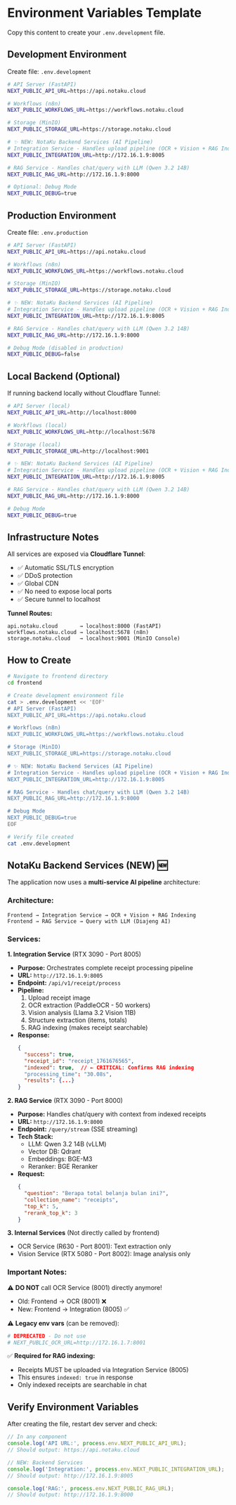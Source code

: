 # Environment Variables Template

Copy this content to create your `.env.development` file.

## Development Environment

Create file: `.env.development`

```bash
# API Server (FastAPI)
NEXT_PUBLIC_API_URL=https://api.notaku.cloud

# Workflows (n8n)
NEXT_PUBLIC_WORKFLOWS_URL=https://workflows.notaku.cloud

# Storage (MinIO)
NEXT_PUBLIC_STORAGE_URL=https://storage.notaku.cloud

# ✨ NEW: NotaKu Backend Services (AI Pipeline)
# Integration Service - Handles upload pipeline (OCR + Vision + RAG Indexing)
NEXT_PUBLIC_INTEGRATION_URL=http://172.16.1.9:8005

# RAG Service - Handles chat/query with LLM (Qwen 3.2 14B)
NEXT_PUBLIC_RAG_URL=http://172.16.1.9:8000

# Optional: Debug Mode
NEXT_PUBLIC_DEBUG=true
```

## Production Environment

Create file: `.env.production`

```bash
# API Server (FastAPI)
NEXT_PUBLIC_API_URL=https://api.notaku.cloud

# Workflows (n8n)
NEXT_PUBLIC_WORKFLOWS_URL=https://workflows.notaku.cloud

# Storage (MinIO)
NEXT_PUBLIC_STORAGE_URL=https://storage.notaku.cloud

# ✨ NEW: NotaKu Backend Services (AI Pipeline)
# Integration Service - Handles upload pipeline (OCR + Vision + RAG Indexing)
NEXT_PUBLIC_INTEGRATION_URL=http://172.16.1.9:8005

# RAG Service - Handles chat/query with LLM (Qwen 3.2 14B)
NEXT_PUBLIC_RAG_URL=http://172.16.1.9:8000

# Debug Mode (disabled in production)
NEXT_PUBLIC_DEBUG=false
```

## Local Backend (Optional)

If running backend locally without Cloudflare Tunnel:

```bash
# API Server (local)
NEXT_PUBLIC_API_URL=http://localhost:8000

# Workflows (local)
NEXT_PUBLIC_WORKFLOWS_URL=http://localhost:5678

# Storage (local)
NEXT_PUBLIC_STORAGE_URL=http://localhost:9001

# ✨ NEW: NotaKu Backend Services (AI Pipeline)
# Integration Service - Handles upload pipeline (OCR + Vision + RAG Indexing)
NEXT_PUBLIC_INTEGRATION_URL=http://172.16.1.9:8005

# RAG Service - Handles chat/query with LLM (Qwen 3.2 14B)
NEXT_PUBLIC_RAG_URL=http://172.16.1.9:8000

# Debug Mode
NEXT_PUBLIC_DEBUG=true
```

## Infrastructure Notes

All services are exposed via **Cloudflare Tunnel**:
- ✅ Automatic SSL/TLS encryption
- ✅ DDoS protection
- ✅ Global CDN
- ✅ No need to expose local ports
- ✅ Secure tunnel to localhost

**Tunnel Routes:**
```
api.notaku.cloud       → localhost:8000 (FastAPI)
workflows.notaku.cloud → localhost:5678 (n8n)
storage.notaku.cloud   → localhost:9001 (MinIO Console)
```

## How to Create

```bash
# Navigate to frontend directory
cd frontend

# Create development environment file
cat > .env.development << 'EOF'
# API Server (FastAPI)
NEXT_PUBLIC_API_URL=https://api.notaku.cloud

# Workflows (n8n)
NEXT_PUBLIC_WORKFLOWS_URL=https://workflows.notaku.cloud

# Storage (MinIO)
NEXT_PUBLIC_STORAGE_URL=https://storage.notaku.cloud

# ✨ NEW: NotaKu Backend Services (AI Pipeline)
# Integration Service - Handles upload pipeline (OCR + Vision + RAG Indexing)
NEXT_PUBLIC_INTEGRATION_URL=http://172.16.1.9:8005

# RAG Service - Handles chat/query with LLM (Qwen 3.2 14B)
NEXT_PUBLIC_RAG_URL=http://172.16.1.9:8000

# Debug Mode
NEXT_PUBLIC_DEBUG=true
EOF

# Verify file created
cat .env.development
```

## NotaKu Backend Services (NEW) 🆕

The application now uses a **multi-service AI pipeline** architecture:

### **Architecture:**
```
Frontend → Integration Service → OCR + Vision + RAG Indexing
Frontend → RAG Service → Query with LLM (Diajeng AI)
```

### **Services:**

**1. Integration Service** (RTX 3090 - Port 8005)
- **Purpose:** Orchestrates complete receipt processing pipeline
- **URL:** `http://172.16.1.9:8005`
- **Endpoint:** `/api/v1/receipt/process`
- **Pipeline:**
  1. Upload receipt image
  2. OCR extraction (PaddleOCR - 50 workers)
  3. Vision analysis (Llama 3.2 Vision 11B)
  4. Structure extraction (items, totals)
  5. RAG indexing (makes receipt searchable)
- **Response:** 
  ```json
  {
    "success": true,
    "receipt_id": "receipt_1761676565",
    "indexed": true,  // ← CRITICAL: Confirms RAG indexing
    "processing_time": "30.08s",
    "results": {...}
  }
  ```

**2. RAG Service** (RTX 3090 - Port 8000)
- **Purpose:** Handles chat/query with context from indexed receipts
- **URL:** `http://172.16.1.9:8000`
- **Endpoint:** `/query/stream` (SSE streaming)
- **Tech Stack:**
  - LLM: Qwen 3.2 14B (vLLM)
  - Vector DB: Qdrant
  - Embeddings: BGE-M3
  - Reranker: BGE Reranker
- **Request:**
  ```json
  {
    "question": "Berapa total belanja bulan ini?",
    "collection_name": "receipts",
    "top_k": 5,
    "rerank_top_k": 3
  }
  ```

**3. Internal Services** (Not directly called by frontend)
- OCR Service (R630 - Port 8001): Text extraction only
- Vision Service (RTX 5080 - Port 8002): Image analysis only

### **Important Notes:**

⚠️ **DO NOT** call OCR Service (8001) directly anymore!
- Old: Frontend → OCR (8001) ❌
- New: Frontend → Integration (8005) ✅

⚠️ **Legacy env vars** (can be removed):
```bash
# DEPRECATED - Do not use
# NEXT_PUBLIC_OCR_URL=http://172.16.1.7:8001
```

✅ **Required for RAG indexing:**
- Receipts MUST be uploaded via Integration Service (8005)
- This ensures `indexed: true` in response
- Only indexed receipts are searchable in chat

## Verify Environment Variables

After creating the file, restart dev server and check:

```javascript
// In any component
console.log('API URL:', process.env.NEXT_PUBLIC_API_URL);
// Should output: https://api.notaku.cloud

// NEW: Backend Services
console.log('Integration:', process.env.NEXT_PUBLIC_INTEGRATION_URL);
// Should output: http://172.16.1.9:8005

console.log('RAG:', process.env.NEXT_PUBLIC_RAG_URL);
// Should output: http://172.16.1.9:8000
